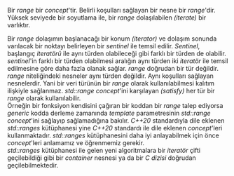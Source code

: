Bir _range_ bir _concept_'tir. Belirli koşulları sağlayan bir nesne bir _range_'dir. Yüksek seviyede bir soyutlama ile, bir _range_ dolaşılabilen _(iterate)_ bir varlıktır. <br>

Bir _range_ dolaşımın başlanacağı bir konum _(iterator)_ ve dolaşım sonunda varılacak bir noktayı belirleyen bir _sentinel_ ile temsil edilir. 
_Sentinel_, başlangıç _iteratörü_ ile aynı türden olabileceği gibi farklı bir türden de olabilir. _sentinel_'in farklı bir türden olabilmesi aralığın aynı türden iki _iteratör_ ile temsil edilmesine göre daha fazla olanak sağlar. _range_ doğrudan bir tür değildir. _range_ niteliğindeki nesneler aynı türden değildir. Aynı koşulları sağlayan nesnelerdir.
Yani bir veri türünün bir _range_ olarak kullanılabilmesi kalıtım ilişkiyle sağlanmaz. _std::range_ _concept_'ini karşılayan _(satisfy)_ her tür bir _range_ olarak kullanılabilir.<br> Örneğin bir fonksiyon kendisini çağıran bir koddan bir _range_ talep ediyorsa _generic_ kodda derleme zamanında _template_ parametresinin _std::range concept_'ini sağlayıp sağlamadığına bakılır. _C++20_ standardıyla dile eklenen _std::ranges_ kütüphanesi yine _C++20_ standardı ile dile eklenen _concept_'leri kullanmaktadır. _std::ranges_ kütüphanesini daha iyi anlayabilmek için önce _concept_'leri anlamamız ve öğrenmemiz gerekir.<br>
_std::ranges_ kütüphanesi ile gelen yeni algoritmalara bir _iteratör_ çifti geçilebildiği gibi bir _container_ nesnesi ya da bir _C dizisi_ doğrudan geçilebilmektedir.


